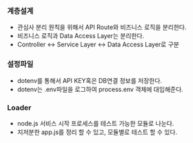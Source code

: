 ### 계층설계
- 관심사 분리 원칙을 위해서 API Route와 비즈니스 로직을 분리한다.
- 비즈니스 로직과 Data Access Layer는 분리한다.
- Controller <-> Service Layer <-> Data Access Layer로 구분


### 설정파일
- dotenv를 통해서 API KEY혹은 DB연결 정보를 저장한다.
- dotenv는 .env파일을 로그하여 process.env 객체에 대입해준다.


### Loader
- node.js 서비스 시작 프로세스를 테스트 가능한 모듈로 나눈다.
- 지저분한 app.js를 정리 할 수 있고, 모듈별로 테스트 할 수 있다.